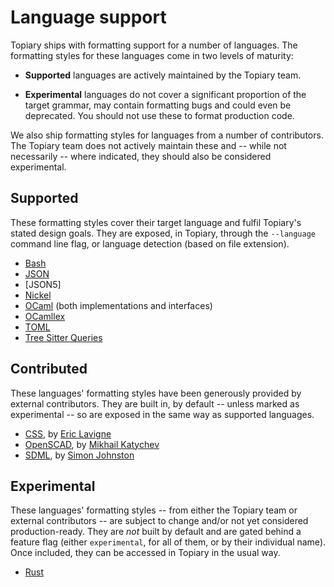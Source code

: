 # Language support

<!----------------------------------------------------------------------
Update these sections as necessary on new developments/releases
----------------------------------------------------------------------->

Topiary ships with formatting support for a number of languages. The
formatting styles for these languages come in two levels of maturity:

- **Supported** languages are actively maintained by the Topiary team.

- **Experimental** languages do not cover a significant proportion of
  the target grammar, may contain formatting bugs and could even be
  deprecated. You should not use these to format production code.

We also ship formatting styles for languages from a number of
contributors. The Topiary team does not actively maintain these and --
while not necessarily -- where indicated, they should also be considered
experimental.

## Supported

These formatting styles cover their target language and fulfil Topiary's
stated design goals. They are exposed, in Topiary, through the
`--language` command line flag, or language detection (based on file
extension).

- [Bash]
- [JSON]
- [JSON5]
- [Nickel]
- [OCaml] (both implementations and interfaces)
- [OCamllex]
- [TOML]
- [Tree Sitter Queries][tree-sitter-query]

## Contributed

These languages' formatting styles have been generously provided by
external contributors. They are built in, by default -- unless marked as
experimental -- so are exposed in the same way as supported languages.

- [CSS], by [Eric Lavigne](https://github.com/lavigneer)
- [OpenSCAD], by [Mikhail Katychev](https://github.com/mkatychev)
- [SDML], by [Simon Johnston](https://github.com/johnstonskj)

## Experimental

These languages' formatting styles -- from either the Topiary team or
external contributors -- are subject to change and/or not yet considered
production-ready. They are _not_ built by default and are gated behind a
feature flag (either `experimental`, for all of them, or by their
individual name). Once included, they can be accessed in Topiary in the
usual way.

- [Rust]

<!-- Links -->
[bash]: https://www.gnu.org/software/bash
[css]: https://en.wikipedia.org/wiki/CSS
[json]: https://www.json.org
[nickel]: https://nickel-lang.org
[ocaml]: https://ocaml.org
[ocamllex]: https://v2.ocaml.org/manual/lexyacc.html
[openscad]: https://en.wikipedia.org/wiki/OpenSCAD
[rust]: https://www.rust-lang.org
[sdml]: https://sdml.io/
[toml]: https://toml.io
[tree-sitter-query]: https://tree-sitter.github.io/tree-sitter/using-parsers#pattern-matching-with-queries

